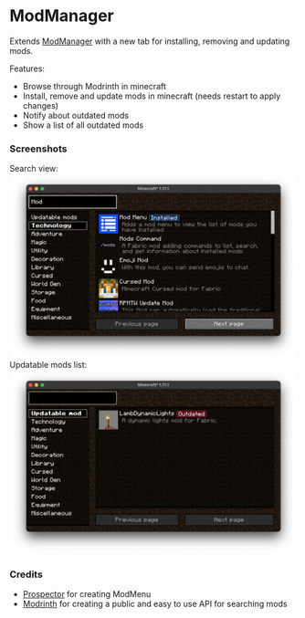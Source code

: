# ModManager

Extends [ModManager](https://github.com/TerraformersMC/ModMenu) with a new tab for installing,
removing and updating mods.

Features:
* Browse through Modrinth in minecraft
* Install, remove and update mods in minecraft (needs restart to apply changes)
* Notify about outdated mods
* Show a list of all outdated mods

### Screenshots

Search view:
![](screenshots/search.png)
Updatable mods list:
![](screenshots/update-required.png)

### Credits

- [Prospector](https://github.com/Prospector) for creating ModMenu
- [Modrinth](https://modrinth.com) for creating a public and easy to use API for searching mods
